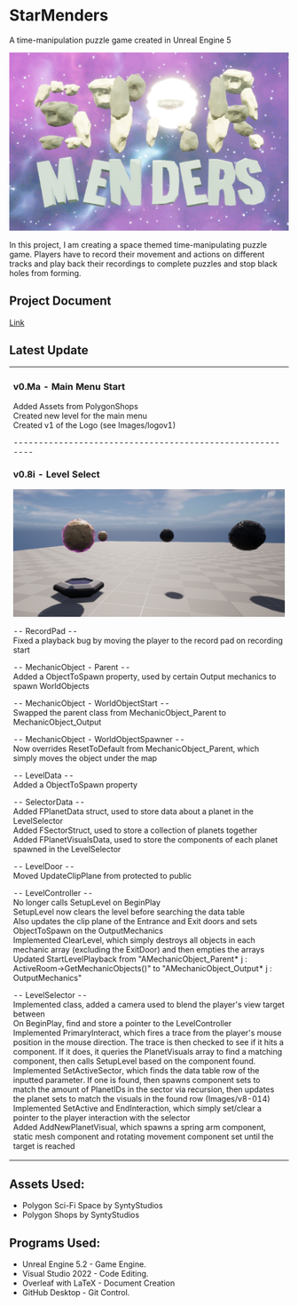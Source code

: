 # StarMenders

 A time-manipulation puzzle game created in Unreal Engine 5

 <p align="center">
  <img src="https://github.com/profdambledore/StarMenders/blob/main/Images/logov1.PNG" />
</p>

 In this project, I am creating a space themed time-manipulating puzzle game.  Players have to record their movement and actions on different tracks and play back their recordings to complete puzzles and stop black holes from forming.

## Project Document
 
 [Link](https://github.com/profdambledore/StarMenders/blob/main/Docs/Star_Menders.pdf)

 ## Latest Update
<table><tr><td valign="center" width="100%">
 
### v0.Ma - Main Menu Start<br>
Added Assets from PolygonShops<br>
Created new level for the main menu<br>
Created v1 of the Logo (see Images/logov1)<br>

---------------------------------------------------------<br>

### v0.8i - Level Select

 <p align="center">
  <img src="https://github.com/profdambledore/StarMenders/blob/main/Images/v8-014.PNG" />
</p>

-- RecordPad --<br>
Fixed a playback bug by moving the player to the record pad on recording start<br>

-- MechanicObject - Parent --<br>
Added a ObjectToSpawn property, used by certain Output mechanics to spawn WorldObjects<br>

-- MechanicObject - WorldObjectStart --<br>
Swapped the parent class from MechanicObject_Parent to MechanicObject_Output<br>

-- MechanicObject - WorldObjectSpawner --<br>
Now overrides ResetToDefault from MechanicObject_Parent, which simply moves the object under the map<br>

-- LevelData --<br>
Added a ObjectToSpawn property<br>

-- SelectorData --<br>
Added FPlanetData struct, used to store data about a planet in the LevelSelector<br>
Added FSectorStruct, used to store a collection of planets together<br>
Added FPlanetVisualsData, used to store the components of each planet spawned in the LevelSelector<br>

-- LevelDoor --<br>
Moved UpdateClipPlane from protected to public<br>

-- LevelController --<br>
No longer calls SetupLevel on BeginPlay<br>
SetupLevel now clears the level before searching the data table<br>
Also updates the clip plane of the Entrance and Exit doors and sets ObjectToSpawn on the OutputMechanics<br>
Implemented ClearLevel, which simply destroys all objects in each mechanic array (excluding the ExitDoor) and then empties the arrays<br>
Updated StartLevelPlayback from "AMechanicObject_Parent* j : ActiveRoom->GetMechanicObjects()" to "AMechanicObject_Output* j : OutputMechanics"<br>

-- LevelSelector --<br>
Implemented class, added a camera used to blend the player's view target between<br>
On BeginPlay, find and store a pointer to the LevelController<br>
Implemented PrimaryInteract, which fires a trace from the player's mouse position in the mouse direction. The trace is then checked to see if it hits a component. If it does, it queries the PlanetVisuals array to find a matching component, then calls SetupLevel based on the component found.<br>
Implemented SetActiveSector, which finds the data table row of the inputted parameter. If one is found, then spawns component sets to match the amount of PlanetIDs in the sector via recursion, then updates the planet sets to match the visuals in the found row (Images/v8-014)<br>
Implemented SetActive and EndInteraction, which simply set/clear a pointer to the player interaction with the selector<br>
Added AddNewPlanetVisual, which spawns a spring arm component, static mesh component and rotating movement component set until the target is reached<br>

</td></tr></tr></table> 
<!---
## Overview Videos

<!---<table><tr><td valign="center" width="100%">
 
[![IMAGE ALT TEXT](http://img.youtube.com/vi/XMy0BoMvCBQ/0.jpg)](https://youtu.be/XMy0BoMvCBQ "Tileset Generator Overview") 

[![IMAGE ALT TEXT](http://img.youtube.com/vi/gtHHQCKSiKg/0.jpg)](https://youtu.be/gtHHQCKSiKg "Example of Tileset Generator") 

</td></tr></tr></table> 
-->
 ## Assets Used:
- Polygon Sci-Fi Space by SyntyStudios
- Polygon Shops by SyntyStudios

## Programs Used:
- Unreal Engine 5.2 - Game Engine.
- Visual Studio 2022 - Code Editing.
- Overleaf with LaTeX - Document Creation
- GitHub Desktop - Git Control. 
